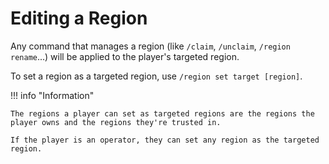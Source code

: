 # Editing a Region

Any command that manages a region (like `/claim`, `/unclaim`, `/region rename`...) will be applied to the player's targeted region.

To set a region as a targeted region, use `/region set target [region]`.

!!! info "Information"

    The regions a player can set as targeted regions are the regions the player owns and the regions they're trusted in.

    If the player is an operator, they can set any region as the targeted region.
